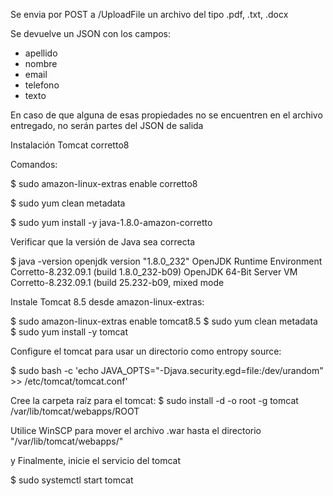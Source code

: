 Se envia por POST a /UploadFile un archivo del tipo .pdf, .txt, .docx

Se devuelve un JSON con los campos:
- apellido
- nombre
- email
- telefono
- texto

En caso de que alguna de esas propiedades no se encuentren en el archivo entregado, no serán partes del JSON de salida


Instalación Tomcat corretto8

Comandos:

$ sudo amazon-linux-extras enable corretto8

$ sudo yum clean metadata

$ sudo yum install -y java-1.8.0-amazon-corretto

Verificar que la versión de Java sea correcta

$ java -version
openjdk version "1.8.0_232"
OpenJDK Runtime Environment Corretto-8.232.09.1 (build 1.8.0_232-b09)
OpenJDK 64-Bit Server VM Corretto-8.232.09.1 (build 25.232-b09, mixed mode


Instale Tomcat 8.5 desde amazon-linux-extras:

$ sudo amazon-linux-extras enable tomcat8.5
$ sudo yum clean metadata
$ sudo yum install -y tomcat

Configure el tomcat para usar un directorio como entropy source:

$ sudo bash -c 'echo JAVA_OPTS=\"-Djava.security.egd=file:/dev/urandom\" >> /etc/tomcat/tomcat.conf'

Cree la carpeta raíz para el tomcat:
$ sudo install -d -o root -g tomcat /var/lib/tomcat/webapps/ROOT 

Utilice WinSCP para mover el archivo .war hasta el directorio "/var/lib/tomcat/webapps/"

y Finalmente, inicie el servicio del tomcat

$ sudo systemctl start tomcat 
